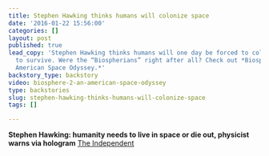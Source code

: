 ```yaml
---
title: Stephen Hawking thinks humans will colonize space
date: '2016-01-22 15:56:00'
categories: []
layout: post
published: true
lead_copy: 'Stephen Hawking thinks humans will one day be forced to colonize space
  to survive. Were the “Biospherians” right after all? Check out *Biosphere 2: An
  American Space Odyssey.*'
backstory_type: backstory
video: biosphere-2-an-american-space-odyssey
type: backstories
slug: stephen-hawking-thinks-humans-will-colonize-space
tags: []

---
```

**Stephen Hawking: humanity needs to live in space or die out, physicist warns via hologram**
[The Independent](http://www.independent.co.uk/news/science/stephen-hawking-humanity-needs-to-live-in-space-or-die-out-physicist-warns-via-hologram-10206243.html)

